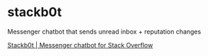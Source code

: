 # stackb0t
Messenger chatbot that sends unread inbox + reputation changes 

[Stackb0t | Messenger chatbot for Stack Overflow](https://stackapps.com/questions/7300/stackb0t-messenger-chatbot-for-stack-overflow)

